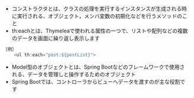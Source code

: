 - コンストラクタとは、クラスの処理を実行するインスタンスが生成される時に実行される、オブジェクト，メンバ変数の初期化などを行うメソッドのこと
- th:eachとは、Thymeleaで使われる属性の一つで、リストや配列などの複数のデータを画面に繰り返し表示します
```java
［例］
	<ul th:each="post:${postList}">
```
- Model型のオブジェクトとは、Spring Bootなどのフレームワークで使用される、データを管理しと操作するためのオブジェクト
- Spring Bootでは、コントローラからビューへデータを渡すのが主な役割です
